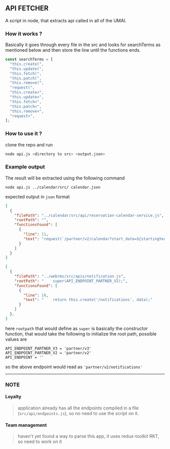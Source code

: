 ## API FETCHER

A script in node, that extracts api called in all of the UMAI.

### How it works ?

Basically it goes through every file in the src and looks for searchTerms as mentioned below and then store the line until the functions ends.

```js
const searchTerms = [
  "this.create(",
  "this.update(",
  "this.fetch(",
  "this.patch(",
  "this.remove(",
  "request(",
  "this.create<",
  "this.update<",
  "this.fetch<",
  "this.patch<",
  "this.remove<",
  "request<",
];
```

### How to use it ?

clone the repo and run

```bash
node api.js <directory to src> <output.json>
```

### Example output

The result will be extracted using the following command

```
node api.js ../calendar/src/ calendar.json
```

expected output in `json` format

```json
[
  {
    "filePath": "../calendar/src/api/reservation-calendar-service.js",
    "rootPath": "",
    "functionsFound": [
      {
        "line": 11,
        "text": "request(`/partner/v2/calendar?start_date=${startingYear}-${startingMonth}&end_date=${endingYear}-${endingMonth}`);"
      }
    ]
  }
]
```


```json
[
  {
    "filePath": "../webrms/src/apis/notification.js",
    "rootPath": "    super(API_ENDPOINT_PARTNER_V2);",
    "functionsFound": [
      {
        "line": 10,
        "text": "    return this.create('/notifications', data);"
      }
    ]
  },
]
```

here `rootpath` that would define as `super` is basically the constructor function, that would take the following to initialize the root path, 
possible values are 

```
API_ENDPOINT_PARTNER_V3 = 'partner/v3'
API_ENDPOINT_PARTNER_V2 = 'partner/v2'
API_ENDPOINT = ''
```
so the above endpoint would read as `'partner/v2/notifications'`

---

### NOTE

#### **Loyalty** 
> application already has all the endpoints compiled in a file (`src/api/endpoints.js`), so no need to use the script on it.

#### **Team management** 
> haven't yet found a way to parse this app, it uses redux-toolkit RKT, so need to work on it
